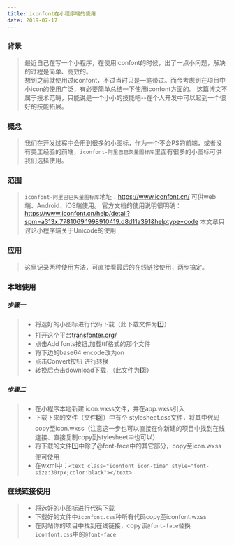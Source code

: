 ```yaml
---
title: iconfont在小程序端的使用
date: 2019-07-17
---
```

### 背景
> 最近自己在写一个小程序，在使用iconfont的时候，出了一点小问题，解决的过程是简单、高效的。  
> 想到之前就使用过iconfont，不过当时只是一笔带过。而今考虑到在项目中小icon的使用广泛，有必要简单总结一下使用iconfont方面的。
> 这篇博文不属于技术范畴，只能说是一个小小的技能吧--在个人开发中可以起到一个很好的技能拓展。

### 概念
> 我们在开发过程中会用到很多的小图标，作为一个不会PS的前端，或者没有美工经验的前端，`iconfont-阿里巴巴矢量图标库`里面有很多的小图标可供我们选择使用。

### 范围
> `iconfont-阿里巴巴矢量图标库`地址：https://www.iconfont.cn/
> 可供web端、Android、iOS端使用。
> 官方文档的使用说明很明确：https://www.iconfont.cn/help/detail?spm=a313x.7781069.1998910419.d8d11a391&helptype=code
> 本文章只讨论小程序端关于Unicode的使用

### 应用
> 这里记录两种使用方法，可直接看最后的在线链接使用，两步搞定。
> 
### 本地使用
##### 步骤一
> - 将选好的小图标进行代码下载（此下载文件为1️⃣）
> - 打开这个平台[transfonter.org/](transfonter.org)
> - 点击Add fonts按钮,加载ttf格式的那个文件
> - 将下边的base64 encode改为on
> - 点击Convert按钮 进行转换
> - 转换后点击download下载，（此文件为2️⃣）
##### 步骤二
> - 在小程序本地新建 icon.wxss文件，并在app.wxss引入
> - 下载下来的文件（文件2️⃣）中有个 stylesheet.css文件，将其中代码copy至icon.wxss（注意这一步也可以直接在你新建的项目中找到在线连接、直接复制copy到stylesheet中也可以）
> - 将下载的文件1️⃣中除了@font-face中的其它部分，copy至icon.wxss便可使用
> - 在wxml中：`<text class="iconfont icon-time" style="font-size:30rpx;color:black"></text>`

### 在线链接使用
> - 将选好的小图标进行代码下载
> - 下载好的文件中`iconfont.css`种所有代码copy至iconfont.wxss
> - 在网站你的项目中找到在线链接，copy该`@font-face`替换`iconfont.css`中的`@font-face`